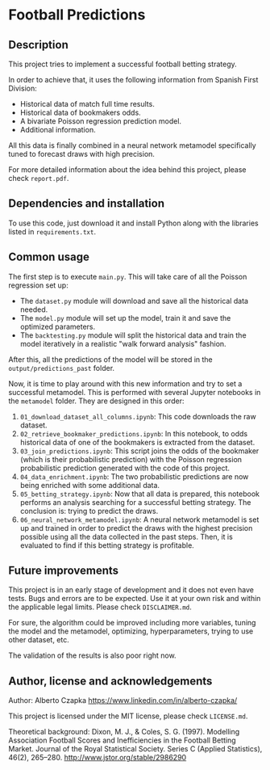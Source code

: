 Football Predictions
====================

Description
----------------------
This project tries to implement a successful football betting strategy.

In order to achieve that, it uses the following information from Spanish First Division:

* Historical data of match full time results.
* Historical data of bookmakers odds.
* A bivariate Poisson regression prediction model.
* Additional information.

All this data is finally combined in a neural network metamodel specifically tuned to forecast draws with high precision.

For more detailed information about the idea behind this project, please check `report.pdf`.

Dependencies and installation
----------------------
To use this code, just download it and install Python along with the libraries listed in `requirements.txt`.

Common usage
----------------------
The first step is to execute `main.py`. This will take care of all the Poisson regression set up:

* The `dataset.py` module will download and save all the historical data needed.
* The `model.py` module will set up the model, train it and save the optimized parameters.
* The `backtesting.py` module will split the historical data and train the model iteratively in a realistic "walk forward analysis" fashion.

After this, all the predictions of the model will be stored in the `output/predictions_past` folder.

Now, it is time to play around with this new information and try to set a successful metamodel. This is performed with several Jupyter notebooks in the `metamodel` folder. They are designed in this order:

1. `01_download_dataset_all_columns.ipynb`: This code downloads the raw dataset.
1. `02_retrieve_bookmaker_predictions.ipynb`: In this notebook, to odds historical data of one of the bookmakers is
   extracted from the dataset.
1. `03_join_predictions.ipynb`: This script joins the odds of the bookmaker (which is their probabilistic prediction) with the Poisson regression probabilistic prediction generated with the code of this project.
1. `04_data_enrichment.ipynb`: The two probabilistic predictions are now being enriched with some additional data.
1. `05_betting_strategy.ipynb`: Now that all data is prepared, this notebook performs an analysis searching for a successful betting strategy. The conclusion is: trying to predict the draws.
1. `06_neural_network_metamodel.ipynb`: A neural network metamodel is set up and trained in order to predict the draws
   with the highest precision possible using all the data collected in the past steps. Then, it is evaluated to find if this betting strategy is profitable.

Future improvements
----------------------
This project is in an early stage of development and it does not even have tests. Bugs and errors are to be expected. Use it at your own risk and within the applicable legal limits. Please check `DISCLAIMER.md`.

For sure, the algorithm could be improved including more variables, tuning the model and the metamodel, optimizing, hyperparameters, trying to use other dataset, etc.

The validation of the results is also poor right now.

Author, license and acknowledgements 
----------------------
Author: Alberto Czapka
https://www.linkedin.com/in/alberto-czapka/

This project is licensed under the MIT license, please check `LICENSE.md`.

Theoretical background:
Dixon, M. J., & Coles, S. G. (1997). Modelling Association Football Scores and Inefficiencies in the Football Betting Market. Journal of the Royal Statistical Society. Series C (Applied Statistics), 46(2), 265–280. http://www.jstor.org/stable/2986290
